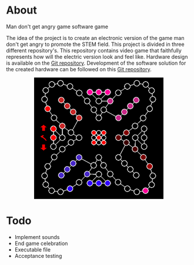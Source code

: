 # About
Man don't get angry game software game

The idea of the project is to create an electronic version of the game man don't get angry to promote the STEM field.
This project is divided in three different repository's. This repository contains video game that faithfully represents
how will the electric version look and feel like. 
Hardware design is available on the [Git repository](https://github.com/Zvonimir96/LUDO-Python). 
Development of the software solution for the created hardware can be followed on this 
[Git repository](https://github.com/Zvonimir96/LUDO-Atmega).

<p align="center">
  <img src="img_1.png" width="70%">
</p>

# Todo
- Implement sounds
- End game celebration
- Executable file
- Acceptance testing